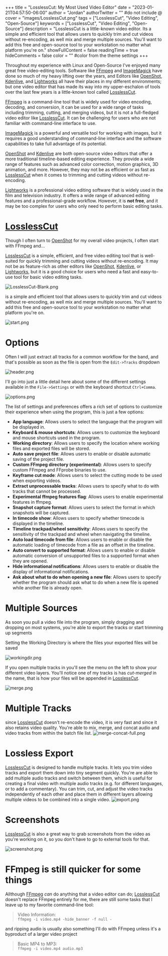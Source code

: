 +++
title = "LosslessCut: My Most Used Video Editor"
date = "2023-01-21T04:57:50-06:00"
author = "Jordan"
authorTwitter = "" #do not include @
cover = "images/LosslessCut.png"
tags = ["LosslessCut", "Video Editing", "Open-Source"]
keywords = ["LosslessCut", "Video Editing", "Open-Source"]
description = "LosslessCut is a little-known video editor. Its a simple and efficient tool that allows users to quickly trim and cut videos without re-encoding, as well mix and merge multiple sources. You'll want to add this free and open-source tool to your workstation no matter what platform you're on."
showFullContent = false
readingTime = true
hideComments = false
color = "" #color from the theme settings
+++

Throughout my experience with Linux and Open-Source I've enjoyed many great free video-editing tools. Software like [FFmpeg](https://ffmpeg.org/) and [ImageMagick](https://imagemagick.org/index.php) have done so much of my heavy lifting over the years, and Editors like [OpenShot](https://www.openshot.org/), [Kdenlive](https://kdenlive.org/en/), and [Lightworks](https://lwks.com/) all have their places in my different environments; but one video editor that has made its way into my upper-eschalon of tools over the last few years is a little-known tool called [LosslessCut](https://mifi.no/losslesscut/).

[FFmpeg](https://ffmpeg.org/) is a command-line tool that is widely used for video encoding, decoding, and conversion, it can be used for a wide range of tasks including trimming, cutting, and merging videos, but it is not a full-fledged video editor like [LosslessCut](https://mifi.no/losslesscut/). It can be challenging for users who are not familiar with command-line interface to use.

[ImageMagick](https://imagemagick.org/index.php) is a powerful and versatile tool for working with images, but it requires a good understanding of command-line interface and the software capabilities to take full advantage of its potential.

[OpenShot](https://www.openshot.org/) and [Kdenlive](https://kdenlive.org/en/) are both open-source video editors that offer a more traditional timeline-based editing experience. They provide a wide range of features such as advanced color correction, motion graphics, 3D animation, and more. However, they may not be as efficient or as fast as [LosslessCut](https://mifi.no/losslesscut/) when it comes to trimming and cutting videos without re-encoding.

[Lightworks](https://lwks.com/) is a professional video editing software that is widely used in the film and television industry. It offers a wide range of advanced editing features and a professional-grade workflow. However, it is **not free**, and it may be too complex for users who only need to perform basic editing tasks.

# [LosslessCut](https://mifi.no/losslesscut/)  

Though I often turn to [OpenShot](https://www.openshot.org/) for my overall video projects, I often start with FFmpeg and...

[LosslessCut](https://mifi.no/losslesscut/) is a simple, efficient, and free video editing tool that is well-suited for quickly trimming and cutting videos without re-encoding. It may not be as feature-rich as other editors like [OpenShot](https://www.openshot.org/), [Kdenlive](https://kdenlive.org/en/), or [Lightworks](https://lwks.com/), but it is a good choice for users who need a fast and easy-to-use tool for basic video editing tasks.

![LosslessCut-Blank.png](images/LosslessCut-Blank.png)

is a simple and efficient tool that allows users to quickly trim and cut videos without re-encoding, as well mix and merge multiple sources. You'll want to add this free and open-source tool to your workstation no matter what platform you're on.

![start.png](images/start.png)

# Options

Often I will just extract all tracks for a common workflow for the band, and that's possible as soon as the file is open from the `Edit->Tracks` dropdown 

![header.png](images/header.png)

I'll go into just a little detail here about some of the different settings available in the `File->Settings` or with the keyboard shortcut `Ctrl+Comma`.

![options.png](images/options.png)

The list of settings and preferences offers a rich set of options to customize their experience when using the program, this is just a few options:

* **App language**: Allows users to select the language that the program will be displayed in.
* **Keyboard & mouse shortcuts**: Allows users to customize the keyboard and mouse shortcuts used in the program.
* **Working directory**: Allows users to specify the location where working files and exported files will be stored.
* **Auto save project file**: Allows users to enable or disable automatic saving of the project file.
* **Custom FFmpeg directory (experimental)**: Allows users to specify custom FFmpeg and FFprobe binaries to use.
* **Keyframe cut mode**: Allows users to select the cutting mode to be used when exporting videos.
* **Extract unprocessable tracks**: Allows users to specify what to do with tracks that cannot be processed.
* **Experimental ffmpeg features flag**: Allows users to enable experimental features in ffmpeg.
* **Snapshot capture format**: Allows users to select the format in which snapshots will be captured.
* **In timecode show**: Allows users to specify whether timecode is displayed in the timeline.
* **Timeline trackpad/wheel sensitivity**: Allows users to specify the sensitivity of the trackpad and wheel when navigating the timeline.
* **Auto load timecode from file**: Allows users to enable or disable the automatic loading of timecode from a file as an offset in the timeline.
* **Auto convert to supported format**: Allows users to enable or disable automatic conversion of unsupported files to a supported format when they are opened.
* **Hide informational notifications**: Allows users to enable or disable the display of informational notifications.
* **Ask about what to do when opening a new file**: Allows users to specify whether the program should ask what to do when a new file is opened while another file is already open.

# Multiple Sources
As soon you pull a video file into the program, simply dragging and dropping on most systems, you're able to export the tracks or start trimming up segments

Setting the Working Directory is where the files your exported files will be saved

![workingdir.png](images/workingdir.png)

If you open multiple tracks in you'll see the menu on the left to show your different video layers. You'll notice one of my tracks is has *cut-merged* in the name, that is how your files will be appended in [LosslessCut](https://mifi.no/losslesscut/).

![merge.png](images/merge.png)

# Multiple Tracks
since [LosslessCut](https://mifi.no/losslesscut/) doesn't re-encode the video, it is very fast and since it also retains video quality. You're able to mix, merge, and concat audio and video tracks from within the batch file list.
![merge-concat-full.png](images/merge-concat-full.png)

# Lossless Export
[LosslessCut](https://mifi.no/losslesscut/) is designed to handle multiple tracks. It lets you trim video tracks and export them down into tiny segment quickly. You're are able to add multiple audio tracks and switch between them, which is useful for creating a final video with multiple audio tracks (e.g. for different languages, or to add a commentary). You can trim, cut, and adjust the video tracks independently of each other and place them in different layers allowing multiple videos to be combined into a single video.
![export.png](images/export.png)

# Screenshots

[LosslessCut](https://mifi.no/losslesscut/) is also a great way to grab screenshots from the video as you're working on it, so you don't have to go to external tools for that.  

![screenshot.png](images/screenshot.png)

# FFmpeg is still quicker for some things

Allthough [FFmpeg](https://ffmpeg.org/) *can* do anything that a video editor can do; [LosslessCut](https://mifi.no/losslesscut/) doesn't replace FFmpeg entirely for me, there are still some tasks that I leave up to my favorite command-line tool:  

>Video Information:  
`ffmpeg -i video.mp4 -hide_banner -f null -`

and ripping audio is usually also something I'll do with FFmpeg unless it's a byproduct of a larger video project

>Basic MP4 to MP3:  
`ffmpeg -i video.mp4 audio.mp3`